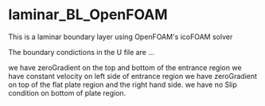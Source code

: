 # laminar_BL_OpenFOAM
This is a laminar boundary layer using OpenFOAM's icoFOAM solver

The boundary condictions in the U file are ...

we have zeroGradient on the top and bottom of the entrance region
we have constant velocity on left side of entrance region
we have zeroGradient on top of the flat plate region and the right hand side.
we have no Slip condition on bottom of plate region.
